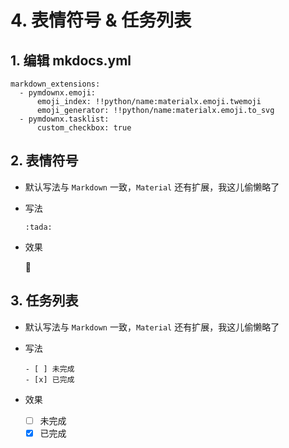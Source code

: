 # 4. 表情符号 & 任务列表

## 1. 编辑 mkdocs.yml

```
markdown_extensions:
  - pymdownx.emoji:
      emoji_index: !!python/name:materialx.emoji.twemoji
      emoji_generator: !!python/name:materialx.emoji.to_svg
  - pymdownx.tasklist:
      custom_checkbox: true
```

## 2. 表情符号

- 默认写法与 `Markdown` 一致，`Material` 还有扩展，我这儿偷懒略了
- 写法

    `:tada:`

- 效果
    
    :tada:

## 3. 任务列表

- 默认写法与 `Markdown` 一致，`Material` 还有扩展，我这儿偷懒略了
- 写法

    `- [ ] 未完成`  
    `- [x] 已完成`

- 效果
    
    - [ ] 未完成
    - [x] 已完成
